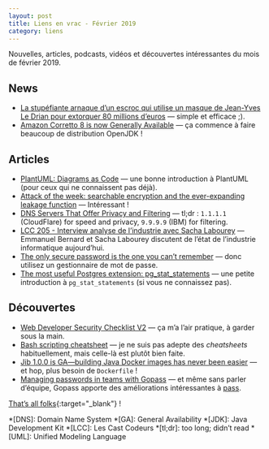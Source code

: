 ```yaml
---
layout: post
title: Liens en vrac - Février 2019
category: liens
---
```


Nouvelles, articles, podcasts, vidéos et découvertes intéressantes du mois de février 2019.

## News

- [La stupéfiante arnaque d’un escroc qui utilise un masque de Jean-Yves Le Drian pour extorquer 80 millions d’euros](https://www.ladepeche.fr/2019/02/14/la-stupefiante-arnaque-dun-escroc-qui-utilise-un-masque-de-jean-yves-le-drian-pour-extorquer-80-millions-deuros,8014877.php)
  — simple et efficace ;).
- [Amazon Corretto 8 is now Generally Available](https://dzone.com/articles/amazon-corretto-8-1)
  — ça commence à faire beaucoup de distribution OpenJDK !

## Articles

- [PlantUML: Diagrams as Code](https://tech.olx.com/plantuml-diagrams-as-code-93773b394cd9)
  — une bonne introduction à PlantUML (pour ceux qui ne connaissent pas déjà).
- [Attack of the week: searchable encryption and the ever-expanding leakage function](https://blog.cryptographyengineering.com/2019/02/11/attack-of-the-week-searchable-encryption-and-the-ever-expanding-leakage-function/)
  — Intéressant !
- [DNS Servers That Offer Privacy and Filtering](https://danielmiessler.com/blog/dns-servers-you-should-have-memorized/)
  — tl;dr : `1.1.1.1` (CloudFlare) for speed and privacy, `9.9.9.9` (IBM) for filtering.
- [LCC 205 - Interview analyse de l’industrie avec Sacha Labourey](https://lescastcodeurs.com/2019/02/21/lcc-205-interview-analyse-de-l-industrie-avec-sacha-labourey/)
  — Emmanuel Bernard et Sacha Labourey discutent de l’état de l’industrie informatique aujourd’hui.
- [The only secure password is the one you can’t remember](https://www.troyhunt.com/only-secure-password-is-one-you-cant/)
  — donc utilisez un gestionnaire de mot de passe.
- [The most useful Postgres extension: pg_stat_statements](https://www.citusdata.com/blog/2019/02/08/the-most-useful-postgres-extension-pg-stat-statements/)
  — une petite introduction à `pg_stat_statements` (si vous ne connaissez pas).

## Découvertes

- [Web Developer Security Checklist V2](https://www.sensedeep.com/blog/posts/stories/web-developer-security-checklist.html)
  — ça m’a l’air pratique, à garder sous la main.
- [Bash scripting cheatsheet](https://devhints.io/bash)
  — je ne suis pas adepte des _cheatsheets_ habituellement, mais celle-là est plutôt bien faite.
- [Jib 1.0.0 is GA—building Java Docker images has never been easier](https://cloud.google.com/blog/products/application-development/jib-1-0-0-is-ga-building-java-docker-images-has-never-been-easier)
  — et hop, plus besoin de `Dockerfile` !
- [Managing passwords in teams with Gopass](https://blog.codecentric.de/en/2019/02/manage-team-passwords-gopass/)
  — et même sans parler d’équipe, Gopass apporte des améliorations intéressantes
  à [pass](https://www.passwordstore.org/).

[That’s all folks](https://www.youtube.com/watch?v=NgS8qg7VJ-s "Blood Red Shoes - When We Wake"){:target="_blank"} !

<!-- prettier-ignore-start -->
*[DNS]: Domain Name System
*[GA]: General Availability
*[JDK]: Java Development Kit
*[LCC]: Les Cast Codeurs
*[tl;dr]: too long; didn’t read
*[UML]: Unified Modeling Language
<!-- prettier-ignore-end -->
